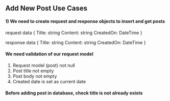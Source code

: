 ## Add New Post Use Cases

#### 1) We need to create request and response objects to insert and get posts

request data 
{
    Title: string
    Content: string
    CreatedOn: DateTime
}

response data 
{
    Title: string
    Content: string
    CreatedOn: DateTime
}

#### We need validation of our request model

1) Request model (post) not null
2) Post title not empty
3) Post body not empty
4) Created date is set as current date

#### Before adding post in database, check title is not already exists



